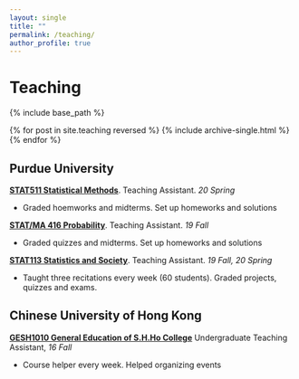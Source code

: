 ```yaml
---
layout: single
title: ""
permalink: /teaching/
author_profile: true
---
```

# <i class="fa fa-fw fa-edit"></i> Teaching #

{% include base_path %}

{% for post in site.teaching reversed %}
  {% include archive-single.html %}
{% endfor %}

## Purdue University
[**STAT511 Statistical Methods**](https://www.stat.purdue.edu/academic_programs/graduate/grad_course_desc.php). Teaching Assistant. _20 Spring_
- Graded hoemworks and midterms. Set up homeworks and solutions

[**STAT/MA 416 Probability**](https://www.stat.purdue.edu/~jianxi/stat41600/index.html). Teaching Assistant. _19 Fall_
- Graded quizzes and midterms. Set up homeworks and solutions


[**STAT113 Statistics and Society**](https://www.stat.purdue.edu/academic_programs/courses/schedule_info.php?crs=113&semester=Fall&year=2019). Teaching Assistant. _19 Fall, 20 Spring_
- Taught three recitations every week (60 students). Graded projects, quizzes and exams.

## Chinese University of Hong Kong
[**GESH1010 General Education of S.H.Ho College**](http://www.shho.cuhk.edu.hk/general-education/induction-course-1010/induction-course-gesh1010-orientation-and-outreach/) Undergraduate Teaching Assistant, _16 Fall_
- Course helper every week. Helped organizing events 
